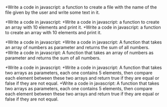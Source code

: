  +Write a code in javascript: a function to create a file with the name of the file given by the user and write some text in it.

+Write a code in javascript: +Write a code in javascript: a function to create an array with 10 elements and print it. +Write a code in javascript: a function to create an array with 10 elements and print it.

+Write a code in javascript: +Write a code in javascript: A function that takes an array of numbers as parameter and returns the sum of all numbers. +Write a code in javascript: A function that takes an array of numbers as parameter and returns the sum of all numbers.

+Write a code in javascript: +Write a code in javascript: A function that takes two arrays as parameters, each one contains 5 elements, then compare each element between these two arrays and return true if they are equal or false if they are not equal. +Write a code in javascript: A function that takes two arrays as parameters, each one contains 5 elements, then compare each element between these two arrays and return true if they are equal or false if they are not equal.